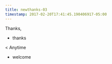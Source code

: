 ```yaml
---
title: newthanks-03
timestamp: 2017-02-20T17:41:45.190406917-05:00
---
```


Thanks,
* thanks

< Anytime
* welcome
